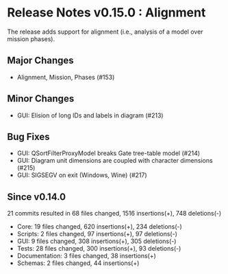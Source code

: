 # Release Notes v0.15.0 : Alignment

The release adds support for alignment
(i.e., analysis of a model over mission phases).


## Major Changes

- Alignment, Mission, Phases (#153)


## Minor Changes

- GUI: Elision of long IDs and labels in diagram (#213)


## Bug Fixes

- GUI: QSortFilterProxyModel breaks Gate tree-table model (#214)
- GUI: Diagram unit dimensions are coupled with character dimensions (#215)
- GUI: SIGSEGV on exit (Windows, Wine) (#217)


## Since v0.14.0

21 commits resulted in 68 files changed, 1516 insertions(+), 748 deletions(-)

- Core: 19 files changed, 620 insertions(+), 234 deletions(-)
- Scripts: 2 files changed, 97 insertions(+), 97 deletions(-)
- GUI: 9 files changed, 308 insertions(+), 305 deletions(-)
- Tests: 28 files changed, 300 insertions(+), 93 deletions(-)
- Documentation: 3 files changed, 38 insertions(+)
- Schemas: 2 files changed, 44 insertions(+)
